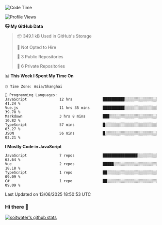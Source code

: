 <!--START_SECTION:waka-->
![Code Time](http://img.shields.io/badge/Code%20Time-5%2C137%20hrs%209%20mins-blue)

![Profile Views](http://img.shields.io/badge/Profile%20Views-3-blue)

**🐱 My GitHub Data** 

> 📦 349.1 kB Used in GitHub's Storage 
 > 
> 🚫 Not Opted to Hire
 > 
> 📜 3 Public Repositories 
 > 
> 🔑 6 Private Repositories 
 > 
📊 **This Week I Spent My Time On** 

```text
🕑︎ Time Zone: Asia/Shanghai

💬 Programming Languages: 
JavaScript               12 hrs              ██████████░░░░░░░░░░░░░░░   41.24 % 
Vue.js                   11 hrs 35 mins      ██████████░░░░░░░░░░░░░░░   39.78 % 
Markdown                 3 hrs 8 mins        ███░░░░░░░░░░░░░░░░░░░░░░   10.82 % 
TypeScript               57 mins             █░░░░░░░░░░░░░░░░░░░░░░░░   03.27 % 
JSON                     56 mins             █░░░░░░░░░░░░░░░░░░░░░░░░   03.21 % 
```

**I Mostly Code in JavaScript** 

```text
JavaScript               7 repos             ████████████████░░░░░░░░░   63.64 % 
Vue                      2 repos             █████░░░░░░░░░░░░░░░░░░░░   18.18 % 
TypeScript               1 repo              ██░░░░░░░░░░░░░░░░░░░░░░░   09.09 % 
C#                       1 repo              ██░░░░░░░░░░░░░░░░░░░░░░░   09.09 % 
```




 Last Updated on 13/06/2025 18:50:53 UTC
<!--END_SECTION:waka-->

### Hi there 👋
[![soitwater's github stats](https://github-readme-stats.vercel.app/api?username=soitwater)](https://github.com/soitwater/github-readme-stats)
